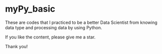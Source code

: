 # myPy_basic

These are codes that I practiced to be a better Data Scientist from knowing data type and processing data by using Python.

If you like the content, please give me a star.

Thank you!
